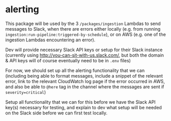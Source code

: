 # alerting

This package will be used by the 3 `/packages/ingestion` Lambdas to send messages to Slack, when there are errors either locally (e.g. from running `ingestion:run-pipeline:triggered-by-schedule`), or on AWS (e.g. one of the ingestion Lambdas encountering an error).

Dev will provide necessary Slack API keys or setup for their Slack instance (currently using http://you-can-sit-with-us.slack.com/, but both the domain & API keys will of course eventually need to be in `.env` files)

For now, we should set up all the alerting functionality that we can (including being able to format messages, include a snippet of the relevant error, link to the relevant CloudWatch log page if the error occurred in AWS, and also be able to `@here` tag in the channel where the messages are sent if `severity=critical`)

Setup all functionality that we can for this before we have the Slack API key(s) necessary for testing, and explain to dev what setup will be needed on the Slack side before we can first test locally.